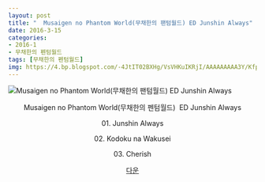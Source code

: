```yaml
---
layout: post
title: "  Musaigen no Phantom World(무채한의 팬텀월드) ED Junshin Always"
date: 2016-3-15
categories:
- 2016-1
- 무채한의 펜텀월드
tags: [무채한의 펜텀월드]
img: https://4.bp.blogspot.com/-4JtIT02BXHg/VsVHKuIKRjI/AAAAAAAAA3Y/KfpEBGuYi5M/
---
```

<img class="aligncenter" src="https://4.bp.blogspot.com/-4JtIT02BXHg/VsVHKuIKRjI/AAAAAAAAA3Y/KfpEBGuYi5M/" alt="Musaigen no Phantom World(무채한의 팬텀월드) ED Junshin Always" />
<p style="text-align: center;">Musaigen no Phantom World(무채한의 펜텀월드)  ED Junshin Always</p>
<p style="text-align: center;">01. Junshin Always</p>
<p style="text-align: center;">02. Kodoku na Wakusei</p>
<p style="text-align: center;">03. Cherish</p>
<p style="text-align: center;"><a href="http://www.mediafire.com/download/1hq4wr52raz9h6a/%5BMoeni%5D_Musaigen_no_Phantom_World_-_ED_-_Junshin_Always_-_Azusa_Tadokoro.zip" target="_blank">다운</a></p>